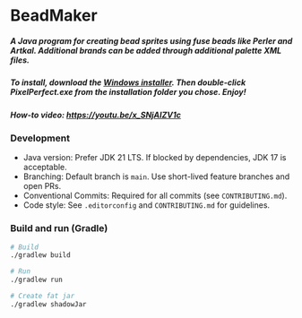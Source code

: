 # BeadMaker

##### A Java program for creating bead sprites using fuse beads like Perler and Artkal. Additional brands can be added through additional palette XML files.

##### To install, download the <a href="https://github.com/stone-j/BeadMaker/blob/master/exe%20build%20resources/InstallPixelPerfect.exe?raw=true">Windows installer</a>. Then double-click PixelPerfect.exe from the installation folder you chose. Enjoy!

##### How-to video: https://youtu.be/x_SNjAIZV1c




### Development

- Java version: Prefer JDK 21 LTS. If blocked by dependencies, JDK 17 is acceptable.
- Branching: Default branch is `main`. Use short-lived feature branches and open PRs.
- Conventional Commits: Required for all commits (see `CONTRIBUTING.md`).
- Code style: See `.editorconfig` and `CONTRIBUTING.md` for guidelines.

### Build and run (Gradle)

```bash
# Build
./gradlew build

# Run
./gradlew run

# Create fat jar
./gradlew shadowJar
```
